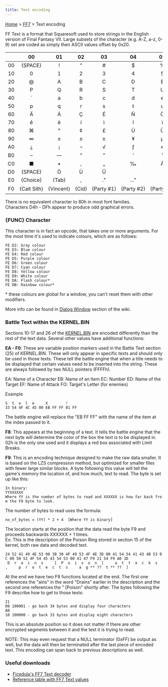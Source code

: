 ```yaml
---
title: Text encoding
---
```


[Home](/ff7-flat-wiki/Main%20Page.md) > [FF7](/ff7-flat-wiki/FF7.md) > Text encoding

FF Text is a format that Squaresoft used to store strings in the English
version of Final Fantasy VII. Large subsets of the character (e.g. A-Z,
a-z, 0-9) set are coded as simply their ASCII values offset by 0x20.

|     |     00      |    01     |  02   |     03      |     04      |     05      | 06  |  07   |    08     |     09     |    0A     |    0B    |    0C    |    0D    |     0E     |    0F    |
|:---:|:-----------:|:---------:|:-----:|:-----------:|:-----------:|:-----------:|:---:|:-----:|:---------:|:----------:|:---------:|:--------:|:--------:|:--------:|:----------:|:--------:|
| 00  |   {SPACE}   |     !     |   "   |     \#      |      $      |      %      |  &  |   '   |     (     |     )      |    \*     |    \+    |    ,     |    \-    |     .      |    /     |
| 10  |      0      |     1     |   2   |      3      |      4      |      5      |  6  |   7   |     8     |     9      |     :     |    ;     |   &lt;   |    =     |    &gt;    |    ?     |
| 20  |      @      |     A     |   B   |      C      |      D      |      E      |  F  |   G   |     H     |     I      |     J     |    K     |    L     |    M     |     N      |    O     |
| 30  |      P      |     Q     |   R   |      S      |      T      |      U      |  V  |   W   |     X     |     Y      |     Z     |    \[    |    \\    |    \]    |     ^      |    \_    |
| 40  |     \`      |     a     |   b   |      c      |      d      |      e      |  f  |   g   |     h     |     i      |     j     |    k     |    l     |    m     |     n      |    o     |
| 50  |      p      |     q     |   r   |      s      |      t      |      u      |  v  |   w   |     x     |     y      |     z     |    {     |    \|    |    }     |     \~     |          |
| 60  |      Ä      |     Á     |   Ç   |      É      |      Ñ      |      Ö      |  Ü  |   á   |     à     |     â      |     ä     |    ã     |    å     |    ç     |     é      |    è     |
| 70  |      ê      |     ë     |   í   |      ì      |      î      |      ï      |  ñ  |   ó   |     ò     |     ô      |     ö     |    õ     |    ú     |    ù     |     û      |    ü     |
| 80  |      ⌘      |     °     |   ¢   |      £      |      Ù      |      Û      |  ¶  |   ß   |     ®     |     ©      |     ™     |    ´     |    ¨     |    ≠     |     Æ      |    Ø     |
| 90  |      ∞      |     ±     |   ≤   |      ≥      |      ¥      |      µ      |  ∂  |   Σ   |     Π     |     π      |     ⌡     | <u>ª</u> | <u>º</u> |    Ω     |     æ      |    ø     |
| A0  |      ¿      |     ¡     |   ¬   |      √      |      ƒ      |      ≈      |  ∆  |   «   |     »     |     …      | {NOTHING} |    À     |    Ã     |    Õ     |     Œ      |    œ     |
| B0  |      –      |     —     |   “   |      ”      |      ‘      |      ’      |  ÷  |   ◊   |     ÿ     |     Ÿ      |     ⁄     |    ¤     |    ‹     |    ›     |     ﬁ      |    ﬂ     |
| C0  |      ■      |     ▪     |   ‚   |      „      |      ‰      |      Â      |  Ê  |   Ë   |     Á     |     È      |     í     |    î     |    ï     |    ì     |     Ó      |    Ô     |
| D0  |   {SPACE}   |     Ò     |   Ù   |      Û      |             |             |     |       |           |            |           |          |          |          |            |          |
| E0  |  {Choice}   |   {Tab}   |   ,   |     ."      |    ..."     |             |     | {EOL} | {New Scr} | {New Scr?} |  {Cloud}  | {Barret} |  {Tifa}  | {Aerith} | {Red XIII} | {Yuffie} |
| F0  | {Cait Sith} | {Vincent} | {Cid} | {Party \#1} | {Party \#2} | {Party \#3} | 〇  |   △   |     ☐     |     ✕      |           |          |          |          |   {FUNC}   |  {END}   |

There is no equivalent character to 80h in most font families.  
Characters D4h - DFh appear to produce odd graphical errors.

### {FUNC} Character

This character is in fact an opcode, that takes one or more arguments.
For the most time it's used to indicate colours, which are as follows:

`FE D2: Gray colour`  
`FE D3: Blue colour`  
`FE D4: Red colour`  
`FE D5: Purple colour`  
`FE D6: Green colour`  
`FE D7: Cyan colour`  
`FE D8: Yellow colour`  
`FE D9: White colour`  
`FE DA: Flash colour*`  
`FE DB: Rainbow colour*`

\* these colours are global for a window, you can't reset them with
other modifiers.

More info can be found in [Dialog Window][] section of the wiki.

### Battle Text within the KERNEL.BIN

Sections 10-17 and 26 of the [KERNEL.BIN][] are encoded differently than
the rest of the text data. Several other values have additional
functions:

**EA - F0**: These are variable position markers used in the Battle Text
section (25) of KERNEL.BIN. These will only appear in specific texts and
should only be used in those texts. These tell the battle engine that
when a title needs to be displayed that certain values need to be
inserted into the string. These are always followed by two NULL pointers
(FFFFh).

EA: Name of a Character EB: Name of an Item EC: Number ED: Name of the
Target EF: Name of Attack FO: Target's Letter (for enemies)

Example

`S  t  o  l  e     X        !`  
`33 54 4F 4C 45 00 EB FF FF 01 FF`

The battle engine will replace the "EB FF FF" with the name of the item
at the index passed to it.

**F8**: This appears at the beginning of a text. It tells the battle
engine that the next byte will determine the color of the box the text
is to be displayed in. 02h is the only one used and it displays a red
box associated with Limit Breaks.

**F9**: This is an encoding technique designed to make the raw data
smaller. It is based on the LZS compression method, but optimized for
smaller files with fewer large similar blocks. A byte following this
value will tell the game's memory the location of, and how much, text to
read. The byte is set up like this:

`In binary:`  
`YYXXXXXX`  
`Where YY is the number of bytes to read and XXXXXX is how far back from the F9 byte to look.`

The number of bytes to read uses the formula:

`no_of_bytes = (YY) * 2 + 4  [Where YY is binary]`

The location starts at the position that the data read the byte F9 and
proceeds backwards XXXXXX + 1 times.  
Ex: This is the description of the Poison Ring stored in section 15 of
the kernel, both raw data and decoded text.

`24 52 41 49 4E 53 00 3B 30 4F 49 53 4F 4E 3D 00 41 54 54 41 43 4B 53 0C 00 50 52 4F 54 45 43 54 53 00 41 47 F9 21 54 F9 A0 3D`  
` D  r  a  i  n  s     [  P  o  i  s  o  n  ]     a  t  t  a  c  k  s  ,     p  r  o  t  e  c  t  s     a  g ** ??  t ** ??  ]`

At the end we have two F9 functions located at the end. The first one
references the "ains" in the word "Drains" earlier in the description
and the second one references the " \[Poison" shortly after. The bytes
following the F9 describe how to get to those texts:

`21`  
`00 100001 - go back 34 bytes and display four characters`  
`A0`  
`10 100000 - go back 33 bytes and display eight characters`

This is an absolute position so it does not matter if there are other
encrypted segments between it and the text it is trying to read.

NOTE: This may even request that a NULL terminator (0xFF) be output as
well, but the data will then be terminated after the last piece of
encoded text. This encoding can span back to previous descriptions as
well.

### Useful downloads

-   [Ficedula's FF7 Text decoder][]
-   [Reference table with FF7 Text values][]

  [Dialog Window]: /ff7-flat-wiki/FF7/Field/DialogWindow.md#Special%20Letters "wikilink"
  [KERNEL.BIN]: /ff7-flat-wiki/FF7/Kernel/Kernel.bin.md "wikilink"
  [Ficedula's FF7 Text decoder]: http://aaronserv.dyndns.org/hosting/qhimmwiki/ficedula_ff7textdecoder_1.00.zip
  [Reference table with FF7 Text values]: http://www.subfan.pl/ff7pl/fieldtool.tbl
